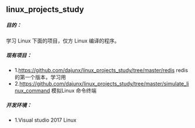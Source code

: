 ## linux_projects_study

##### 目的：
学习 Linux 下面的项目，仅方 Linux 编译的程序。

##### 现有项目：
- 1.https://github.com/dajunx/linux_projects_study/tree/master/redis  redis 的第一个版本，学习用
- 2.https://github.com/dajunx/linux_projects_study/tree/master/simulate_linux_command 模拟Linux 命令终端

##### 开发环境：
- 1.Visual studio 2017 Linux
